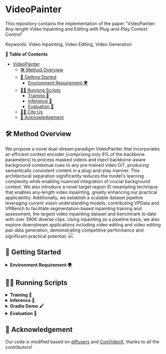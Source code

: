 
# VideoPainter

This repository contains the implementation of the paper "VideoPainter: Any-length Video Inpainting and Editing with Plug-and-Play Context Control"

Keywords: Video Inpainting, Video Editing, Video Generation


**📖 Table of Contents**


- [VideoPainter](#videopainter)
  - [🛠️ Method Overview](#️-method-overview)
  - [🚀 Getting Started](#-getting-started)
    - [Environment Requirement 🌍](#environment-requirement-)
  - [🏃🏼 Running Scripts](#-running-scripts)
    - [Training 🤯](#training-)
    - [Inference 📜](#inference-)
    - [Evaluation 📏](#evaluation-)
  - [🤝🏼 Cite Us](#-cite-us)
  - [💖 Acknowledgement](#-acknowledgement)

## 🛠️ Method Overview

We propose a novel dual-stream paradigm VideoPainter that incorporates an efficient context encoder (comprising only 6\% of the backbone parameters) to process masked videos and inject backbone-aware background contextual cues to any pre-trained video DiT, producing semantically consistent content in a plug-and-play manner. This architectural separation significantly reduces the model's learning complexity while enabling nuanced integration of crucial background context. We also introduce a novel target region ID resampling technique that enables any-length video inpainting, greatly enhancing our practical applicability. Additionally, we establish a scalable dataset pipeline leveraging current vision understanding models, contributing VPData and VPBench to facilitate segmentation-based inpainting training and assessment, the largest video inpainting dataset and benchmark to date with over 390K diverse clips. Using inpainting as a pipeline basis, we also explore downstream applications including video editing and video editing pair data generation, demonstrating competitive performance and significant practical potential. 
![](assets/teaser.jpg)



## 🚀 Getting Started

<details>
<summary><b>Environment Requirement 🌍</b></summary>


We recommend you first use `conda` to create virtual environment, and install needed libraries. For example:


```
conda create -n videopainter python=3.10 -y
conda activate videopainter
pip install -r requirements.txt
```

Then, you can install diffusers (implemented in this repo) with:

```
cd ./diffusers
pip install -e .
```

After that, you can install required ffmpeg thourgh:

```
conda install -c conda-forge ffmpeg -y
```

Optional, you can install sam2 for gradio demo thourgh:

```
cd ./app
pip install -e .
```
</details>



## 🏃🏼 Running Scripts

<details>
<summary><b>Training 🤯</b></summary>

You can train the VideoPainter using the script:

```
# cd train
# bash VideoPainter.sh

export MODEL_PATH="../ckpt/CogVideoX-5b-I2V"
export CACHE_PATH="~/.cache"
export DATASET_PATH="../data/videovo/raw_video"
export PROJECT_NAME="pexels_videovo-inpainting"
export RUNS_NAME="VideoPainter"
export OUTPUT_PATH="./${PROJECT_NAME}/${RUNS_NAME}"
export PYTORCH_CUDA_ALLOC_CONF=expandable_segments:True
export TOKENIZERS_PARALLELISM=false
export CUDA_VISIBLE_DEVICES=0,1,2,3,4,5,6,7

accelerate launch --config_file accelerate_config_machine_single_ds.yaml  --machine_rank 0 \
  train_cogvideox_inpainting_i2v_video.py \
  --pretrained_model_name_or_path $MODEL_PATH \
  --cache_dir $CACHE_PATH \
  --meta_file_path ../data/pexels_videovo_train_dataset.csv \
  --val_meta_file_path ../data/pexels_videovo_val_dataset.csv \
  --instance_data_root $DATASET_PATH \
  --dataloader_num_workers 1 \
  --num_validation_videos 1 \
  --validation_epochs 1 \
  --seed 42 \
  --mixed_precision bf16 \
  --output_dir $OUTPUT_PATH \
  --height 480 \
  --width 720 \
  --fps 8 \
  --max_num_frames 49 \
  --video_reshape_mode "resize" \
  --skip_frames_start 0 \
  --skip_frames_end 0 \
  --max_text_seq_length 226 \
  --branch_layer_num 2 \
  --train_batch_size 1 \
  --num_train_epochs 10 \
  --checkpointing_steps 1024 \
  --validating_steps 256 \
  --gradient_accumulation_steps 1 \
  --learning_rate 1e-5 \
  --lr_scheduler cosine_with_restarts \
  --lr_warmup_steps 1000 \
  --lr_num_cycles 1 \
  --enable_slicing \
  --enable_tiling \
  --noised_image_dropout 0.05 \
  --gradient_checkpointing \
  --optimizer AdamW \
  --adam_beta1 0.9 \
  --adam_beta2 0.95 \
  --max_grad_norm 1.0 \
  --allow_tf32 \
  --report_to wandb \
  --tracker_name $PROJECT_NAME \
  --runs_name $RUNS_NAME \
  --inpainting_loss_weight 1.0 \
  --mix_train_ratio 0 \
  --first_frame_gt \
  --mask_add \
  --mask_transform_prob 0.3 \
  --p_brush 0.4 \
  --p_rect 0.1 \
  --p_ellipse 0.1 \
  --p_circle 0.1 \
  --p_random_brush 0.3

# cd train
# bash VideoPainterID.sh
export MODEL_PATH="../ckpt/CogVideoX-5b-I2V"
export BRANCH_MODEL_PATH="../ckpt/VideoPainter/checkpoints/branch"
export CACHE_PATH="~/.cache"
export DATASET_PATH="../data/videovo/raw_video"
export PROJECT_NAME="pexels_videovo-inpainting"
export RUNS_NAME="VideoPainterID"
export OUTPUT_PATH="./${PROJECT_NAME}/${RUNS_NAME}"
export PYTORCH_CUDA_ALLOC_CONF=expandable_segments:True
export TOKENIZERS_PARALLELISM=false
export CUDA_VISIBLE_DEVICES=0,1,2,3,4,5,6,7

accelerate launch --config_file accelerate_config_machine_single_ds_wo_cpu.yaml --machine_rank 0 \
  train_cogvideox_inpainting_i2v_video_resample.py \
  --pretrained_model_name_or_path $MODEL_PATH \
  --cogvideox_branch_name_or_path $BRANCH_MODEL_PATH \
  --cache_dir $CACHE_PATH \
  --meta_file_path ../data/pexels_videovo_train_dataset.csv \
  --val_meta_file_path ../data/pexels_videovo_val_dataset.csv \
  --instance_data_root $DATASET_PATH \
  --dataloader_num_workers 1 \
  --num_validation_videos 1 \
  --validation_epochs 1 \
  --seed 42 \
  --rank 256 \
  --lora_alpha 128 \
  --mixed_precision bf16 \
  --output_dir $OUTPUT_PATH \
  --height 480 \
  --width 720 \
  --fps 8 \
  --max_num_frames 49 \
  --video_reshape_mode "resize" \
  --skip_frames_start 0 \
  --skip_frames_end 0 \
  --max_text_seq_length 226 \
  --branch_layer_num 2 \
  --train_batch_size 1 \
  --num_train_epochs 10 \
  --checkpointing_steps 256 \
  --validating_steps 128 \
  --gradient_accumulation_steps 1 \
  --learning_rate 5e-5 \
  --lr_scheduler cosine_with_restarts \
  --lr_warmup_steps 200 \
  --lr_num_cycles 1 \
  --enable_slicing \
  --enable_tiling \
  --noised_image_dropout 0.05 \
  --gradient_checkpointing \
  --optimizer AdamW \
  --adam_beta1 0.9 \
  --adam_beta2 0.95 \
  --max_grad_norm 1.0 \
  --allow_tf32 \
  --report_to wandb \
  --tracker_name $PROJECT_NAME \
  --runs_name $RUNS_NAME \
  --inpainting_loss_weight 1.0 \
  --mix_train_ratio 0 \
  --first_frame_gt \
  --mask_add \
  --mask_transform_prob 0.3 \
  --p_brush 0.4 \
  --p_rect 0.1 \
  --p_ellipse 0.1 \
  --p_circle 0.1 \
  --p_random_brush 0.3 \
  --id_pool_resample_learnable
```
</details>


<details>
<summary><b>Inference 📜</b></summary>

You can inference for the video inpainting or editing with the script:

```
cd infer
# video inpainting
bash inpaint.sh
# video inpainting with ID resampling
bash inpaint_id_resample.sh
# video editing
bash edit.sh
```

Our VideoPainter can also function as a video editing pair data generator, you can inference with the script:
```
bash edit_bench.sh
```

Since VideoPainter is trained on public Internet videos, it primarily performs well on general scenarios. For high-quality industrial applications (e.g., product exhibitions, virtual try-on), we recommend training the model on your domain-specific data. We welcome and appreciate any contributions of trained models from the community!
</details>

<details>
<summary><b>Gradio Demo 🖌️</b></summary>

You can also inference through gradio demo:

```
# cd app
CUDA_VISIBLE_DEVICES=0 python app.py \
    --model_path ../ckpt/CogVideoX-5b-I2V \
    --inpainting_branch ../ckpt/VideoPainter/checkpoints/branch \
    --id_adapter ../ckpt/VideoPainterID/checkpoints \
    --img_inpainting_model ../ckpt/flux_inp
```
</details>


<details>
<summary><b>Evaluation 📏</b></summary>

You can evaluate using the script:

```
cd evaluate
# video inpainting
bash eval_inpainting.sh
# video inpainting with ID resampling
bash eval_inpainting_id_resample.sh
# video editing
bash eval_edit.sh
# video editing with ID resampling
bash eval_editing_id_resample.sh
```
</details>



## 💖 Acknowledgement
<span id="acknowledgement"></span>

Our code is modified based on [diffusers](https://github.com/huggingface/diffusers) and [CogVideoX](https://github.com/THUDM/CogVideo), thanks to all the contributors!
